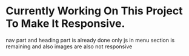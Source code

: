 <h1>Currently Working On This Project To Make It Responsive.</h1>
<p>nav part and heading part is already done only js in menu section is remaining and also images are also not responsive</p>
